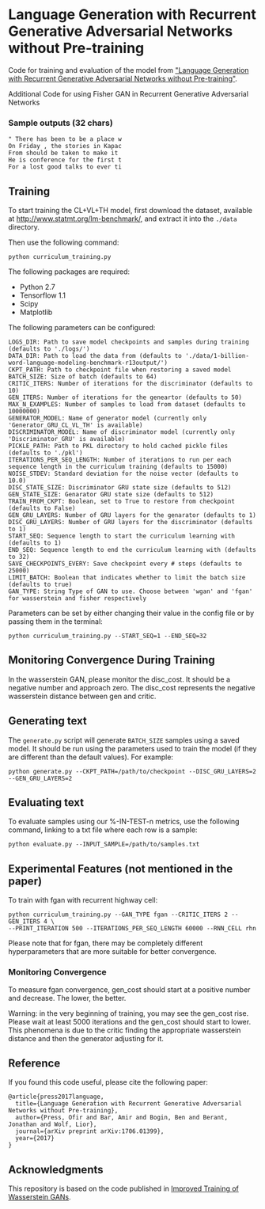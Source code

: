 # Language Generation with Recurrent Generative Adversarial Networks without Pre-training

Code for training and evaluation of the model from ["Language Generation with Recurrent Generative Adversarial Networks without Pre-training"](https://arxiv.org/abs/1706.01399).  

Additional Code for using Fisher GAN in Recurrent Generative Adversarial Networks
 
### Sample outputs (32 chars)

``` 
" There has been to be a place w
On Friday , the stories in Kapac
From should be taken to make it 
He is conference for the first t
For a lost good talks to ever ti
```

## Training

To start training the CL+VL+TH model, first download the dataset, available at <http://www.statmt.org/lm-benchmark/>, and extract it into the `./data` directory.

Then use the following command:

```
python curriculum_training.py
```

The following packages are required:

* Python 2.7
* Tensorflow 1.1
* Scipy
* Matplotlib


The following parameters can be configured:

```
LOGS_DIR: Path to save model checkpoints and samples during training (defaults to './logs/')
DATA_DIR: Path to load the data from (defaults to './data/1-billion-word-language-modeling-benchmark-r13output/')
CKPT_PATH: Path to checkpoint file when restoring a saved model
BATCH_SIZE: Size of batch (defaults to 64)
CRITIC_ITERS: Number of iterations for the discriminator (defaults to 10)
GEN_ITERS: Number of iterations for the geneartor (defaults to 50)
MAX_N_EXAMPLES: Number of samples to load from dataset (defaults to 10000000)
GENERATOR_MODEL: Name of generator model (currently only 'Generator_GRU_CL_VL_TH' is available)
DISCRIMINATOR_MODEL: Name of discriminator model (currently only 'Discriminator_GRU' is available)
PICKLE_PATH: Path to PKL directory to hold cached pickle files (defaults to './pkl')
ITERATIONS_PER_SEQ_LENGTH: Number of iterations to run per each sequence length in the curriculum training (defaults to 15000)
NOISE_STDEV: Standard deviation for the noise vector (defaults to 10.0)
DISC_STATE_SIZE: Discriminator GRU state size (defaults to 512)
GEN_STATE_SIZE: Genarator GRU state size (defaults to 512)
TRAIN_FROM_CKPT: Boolean, set to True to restore from checkpoint (defaults to False)
GEN_GRU_LAYERS: Number of GRU layers for the genarator (defaults to 1)
DISC_GRU_LAYERS: Number of GRU layers for the discriminator (defaults to 1)
START_SEQ: Sequence length to start the curriculum learning with (defaults to 1)
END_SEQ: Sequence length to end the curriculum learning with (defaults to 32)
SAVE_CHECKPOINTS_EVERY: Save checkpoint every # steps (defaults to 25000)
LIMIT_BATCH: Boolean that indicates whether to limit the batch size  (defaults to true)
GAN_TYPE: String Type of GAN to use. Choose between 'wgan' and 'fgan' for wasserstein and fisher respectively

```

Parameters can be set by either changing their value in the config file or by passing them in the terminal:

```
python curriculum_training.py --START_SEQ=1 --END_SEQ=32
```

## Monitoring Convergence During Training

In the wasserstein GAN, please monitor the disc_cost. It should be a negative number and approach zero. The disc_cost represents the negative wasserstein distance between gen and critic.

## Generating text

The `generate.py` script will generate `BATCH_SIZE` samples using a saved model. It should be run using the parameters used to train the model (if they are different than the default values). For example:

``` 
python generate.py --CKPT_PATH=/path/to/checkpoint --DISC_GRU_LAYERS=2 --GEN_GRU_LAYERS=2
```

## Evaluating text

To evaluate samples using our %-IN-TEST-n metrics, use the following command, linking to a txt file where each row is a sample:

``` 
python evaluate.py --INPUT_SAMPLE=/path/to/samples.txt
```



## Experimental Features (not mentioned in the paper)

To train with fgan with recurrent highway cell:

```
python curriculum_training.py --GAN_TYPE fgan --CRITIC_ITERS 2 --GEN_ITERS 4 \
--PRINT_ITERATION 500 --ITERATIONS_PER_SEQ_LENGTH 60000 --RNN_CELL rhn
```

Please note that for fgan, there may be completely different hyperparameters that are more suitable for better convergence.

### Monitoring Convergence

To measure fgan convergence, gen_cost should start at a positive number and decrease. The lower, the better.

Warning: in the very beginning of training, you may see the gen_cost rise. Please wait at least 5000 iterations and the gen_cost should start to lower. This phenomena is due to the critic finding the appropriate wasserstein distance and then the generator adjusting for it.

## Reference
If you found this code useful, please cite the following paper:

```
@article{press2017language,
  title={Language Generation with Recurrent Generative Adversarial Networks without Pre-training},
  author={Press, Ofir and Bar, Amir and Bogin, Ben and Berant, Jonathan and Wolf, Lior},
  journal={arXiv preprint arXiv:1706.01399},
  year={2017}
}
```


## Acknowledgments

This repository is based on the code published in [Improved Training of Wasserstein GANs](https://github.com/igul222/improved_wgan_training).

